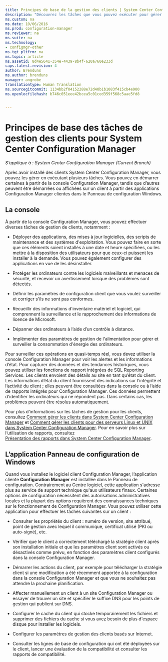 ```yaml
---
title: Principes de base de la gestion des clients | System Center Configuration Manager
description: "Découvrez les tâches que vous pouvez exécuter pour gérer les clients System Center Configuration Manager."
ms.custom: na
ms.date: 10/06/2016
ms.prod: configuration-manager
ms.reviewer: na
ms.suite: na
ms.technology:
- configmgr-other
ms.tgt_pltfrm: na
ms.topic: article
ms.assetid: 8d4e5641-354e-4439-8b4f-620a760e233d
caps.latest.revision: 4
author: Brenduns
ms.author: brenduns
manager: angrobe
translationtype: Human Translation
ms.sourcegitcommit: 1134bb2f04152288e72d40b1b1083f415cb4e900
ms.openlocfilehash: b746c051eee42bcea5c01ced359f568c5aae5fd8


---
```

# <a name="fundamentals-of-client-management-tasks-for-system-center-configuration-manager"></a>Principes de base des tâches de gestion des clients pour System Center Configuration Manager

*S’applique à : System Center Configuration Manager (Current Branch)*

Après avoir installé des clients System Center Configuration Manager, vous pouvez les gérer en exécutant plusieurs tâches.  Vous pouvez en démarrer certaines à partir de la console Configuration Manager, tandis que d’autres peuvent être démarrées ou affichées sur un client à partir des applications Configuration Manager clientes dans le Panneau de configuration Windows.  

## <a name="the-console"></a>La console  
 À partir de la console Configuration Manager, vous pouvez effectuer diverses tâches de gestion de clients, notamment :  

-   Déployer des applications, des mises à jour logicielles, des scripts de maintenance et des systèmes d'exploitation. Vous pouvez faire en sorte que ces éléments soient installés à une date et heure spécifiées, ou les mettre à la disposition des utilisateurs pour que ceux-ci puissent les installer à la demande. Vous pouvez également configurer des applications en vue de les désinstaller.  

-   Protéger les ordinateurs contre les logiciels malveillants et menaces de sécurité, et recevoir un avertissement lorsque des problèmes sont détectés.  

-   Définir les paramètres de configuration client que vous voulez surveiller et corriger s'ils ne sont pas conformes.  

-   Recueillir des informations d'inventaire matériel et logiciel, qui comprennent la surveillance et le rapprochement des informations de licence de Microsoft.  

-   Dépanner des ordinateurs à l’aide d’un contrôle à distance.  

-   Implémenter des paramètres de gestion de l'alimentation pour gérer et surveiller la consommation d'énergie des ordinateurs.  

Pour surveiller ces opérations en quasi-temps réel, vous devez utiliser la console Configuration Manager pour voir les alertes et les informations d’état. Pour capturer des données et des tendances historiques, vous pouvez utiliser les fonctions de rapport intégrées de SQL Reporting Services.  Les clients envoient des détails au site en tant qu’état du client.  Les informations d’état du client fournissent des indications sur l’intégrité et l’activité du client ; elles peuvent être consultées dans la console ou à l’aide de rapports intégrés pour Configuration Manager. Ces données permettent d'identifier les ordinateurs qui ne répondent pas. Dans certains cas, les problèmes peuvent être résolus automatiquement.  

 Pour plus d’informations sur les tâches de gestion pour les clients, consultez [Comment gérer les clients dans System Center Configuration Manager](../../core/clients/manage/manage-clients.md) et [Comment gérer les clients pour des serveurs Linux et UNIX dans System Center Configuration Manager](../../core/clients/manage/manage-clients-for-linux-and-unix-servers.md). Pour en savoir plus sur l’utilisation de rapports, consultez   
            [Présentation des rapports dans System Center Configuration Manager](../../core/servers/manage/introduction-to-reporting.md).  

## <a name="the-windows-control-panel-app"></a>L’application Panneau de configuration de Windows  
 Quand vous installez le logiciel client Configuration Manager, l’application cliente **Configuration Manager** est installée dans le Panneau de configuration. Contrairement au Centre logiciel, cette application s'adresse plus au service de support technique qu'aux utilisateurs finaux. Certaines options de configuration nécessitent des autorisations administratives locales et la plupart des options requièrent des connaissances techniques sur le fonctionnement de Configuration Manager. Vous pouvez utiliser cette application pour effectuer les tâches suivantes sur un client :  

-   Consulter les propriétés du client : numéro de version, site attribué, point de gestion avec lequel il communique, certificat utilisé (PKI ou auto-signé), etc.  

-   Vérifier que le client a correctement téléchargé la stratégie client après son installation initiale et que les paramètres client sont activés ou désactivés comme prévu, en fonction des paramètres client configurés dans la console Configuration Manager.  

-   Démarrer les actions du client, par exemple pour télécharger la stratégie client si une modification a été récemment apportée à la configuration dans la console Configuration Manager et que vous ne souhaitez pas attendre la prochaine planification.  

-   Affecter manuellement un client à un site Configuration Manager ou essayer de trouver un site et spécifier le suffixe DNS pour les points de gestion qui publient sur DNS.  

-   Configurer le cache du client qui stocke temporairement les fichiers et supprimer des fichiers du cache si vous avez besoin de plus d'espace disque pour installer les logiciels.  

-   Configurer les paramètres de gestion des clients basés sur Internet.  

-   Consulter les lignes de base de configuration qui ont été déployées sur le client, lancer une évaluation de la compatibilité et consulter les rapports de compatibilité.  



<!--HONumber=Nov16_HO1-->


